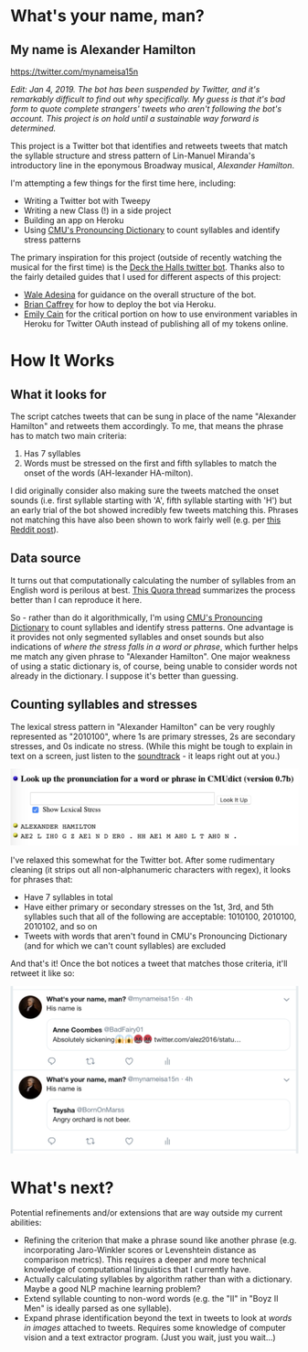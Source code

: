 # What's your name, man?
## My name is Alexander Hamilton

https://twitter.com/mynameisa15n

_Edit: Jan 4, 2019. The bot has been suspended by Twitter, and it's remarkably difficult to find out why specifically. My guess is that it's bad form to quote complete strangers' tweets who aren't following the bot's account. This project is on hold until a sustainable way forward is determined._

This project is a Twitter bot that identifies and retweets tweets that match the syllable structure and stress pattern of Lin-Manuel Miranda's introductory line in the eponymous Broadway musical, *Alexander Hamilton*.

I'm attempting a few things for the first time here, including:
- Writing a Twitter bot with Tweepy
- Writing a new Class (!) in a side project
- Building an app on Heroku
- Using [CMU's Pronouncing Dictionary](http://www.speech.cs.cmu.edu/cgi-bin/cmudict) to count syllables and identify stress patterns

The primary inspiration for this project (outside of recently watching the musical for the first time) is the [Deck the Halls twitter bot](https://twitter.com/falalala_la). Thanks also to the fairly detailed guides that I used for different aspects of this project:
- [Wale Adesina](https://scotch.io/tutorials/build-a-tweet-bot-with-python) for guidance on the overall structure of the bot.
- [Brian Caffrey](https://briancaffey.github.io/2016/04/05/twitter-bot-tutorial.html) for how to deploy the bot via Heroku.
- [Emily Cain](https://dev.to/emcain/how-to-set-up-a-twitter-bot-with-python-and-heroku-1n39) for the critical portion on how to use environment variables in Heroku for Twitter OAuth instead of publishing all of my tokens online.

# How It Works

## What it looks for

The script catches tweets that can be sung in place of the name "Alexander Hamilton" and retweets them accordingly. To me, that means the phrase has to match two main criteria:
1. Has 7 syllables
2. Words must be stressed on the first and fifth syllables to match the onset of the words (AH-lexander HA-milton).

I did originally consider also making sure the tweets matched the onset sounds (i.e. first syllable starting with 'A', fifth syllable starting with 'H') but an early trial of the bot showed incredibly few tweets matching this. Phrases not matching this have also been shown to work fairly well (e.g. per [this Reddit post](https://www.reddit.com/r/hamiltonmusical/comments/5bjib6/whats_your_name_man/)).

## Data source

It turns out that computationally calculating the number of syllables from an English word is perilous at best. [This Quora thread](https://www.quora.com/Is-there-an-authoritative-resource-or-algorithm-that-defines-the-number-of-syllables-in-an-English-word) summarizes the process better than I can reproduce it here.

So - rather than do it algorithmically, I'm using [CMU's Pronouncing Dictionary](http://www.speech.cs.cmu.edu/cgi-bin/cmudict) to count syllables and identify stress patterns. One advantage is it provides not only segmented syllables and onset sounds but also indications of _where the stress falls in a word or phrase_, which further helps me match any given phrase to "Alexander Hamilton". One major weakness of using a static dictionary is, of course, being unable to consider words not already in the dictionary. I suppose it's better than guessing.

## Counting syllables and stresses

The lexical stress pattern in "Alexander Hamilton" can be very roughly represented as "2010100", where 1s are primary stresses, 2s are secondary stresses, and 0s indicate no stress. (While this might be tough to explain in text on a screen, just listen to the [soundtrack](https://www.youtube.com/watch?v=VhinPd5RRJw) - it leaps right out at you.)

![From CMU's Pronouncing Dictionary](https://raw.githubusercontent.com/jtanwk/alhambot/master/images/img1.png?raw=true)

I've relaxed this somewhat for the Twitter bot. After some rudimentary cleaning (it strips out all non-alphanumeric characters with regex), it looks for phrases that:
- Have 7 syllables in total
- Have either primary or secondary stresses on the 1st, 3rd, and 5th syllables such that all of the following are acceptable: 1010100, 2010100, 2010102, and so on
- Tweets with words that aren't found in CMU's Pronouncing Dictionary (and for which we can't count syllables) are excluded

And that's it! Once the bot notices a tweet that matches those criteria, it'll retweet it like so:

![](https://raw.githubusercontent.com/jtanwk/alhambot/master/images/img2.png?raw=true)

# What's next?

Potential refinements and/or extensions that are way outside my current abilities:
- Refining the criterion that make a phrase sound like another phrase (e.g. incorporating Jaro-Winkler scores or Levenshtein distance as comparison metrics). This requires a deeper and more technical knowledge of computational linguistics that I currently have.
- Actually calculating syllables by algorithm rather than with a dictionary. Maybe a good NLP machine learning problem?
- Extend syllable counting to non-word words (e.g. the "II" in "Boyz II Men" is ideally parsed as one syllable).
- Expand phrase identification beyond the text in tweets to look at *words in images* attached to tweets. Requires some knowledge of computer vision and a text extractor program. (Just you wait, just you wait...)
